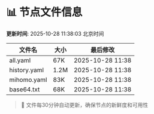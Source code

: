 # 📊 节点文件信息

**更新时间**: 2025-10-28 11:38:03 北京时间

| 文件名 | 大小 | 最后修改 |
|--------|------|----------|
| all.yaml | 67K | 2025-10-28 11:38 |
| history.yaml | 1.2M | 2025-10-28 11:38 |
| mihomo.yaml | 83K | 2025-10-28 11:38 |
| base64.txt | 68K | 2025-10-28 11:38 |

> 🔄 文件每30分钟自动更新，确保节点的新鲜度和可用性
